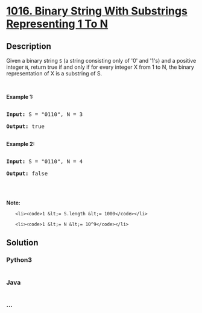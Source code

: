 # [1016. Binary String With Substrings Representing 1 To N](https://leetcode.com/problems/binary-string-with-substrings-representing-1-to-n)

## Description
<p>Given a binary string <code>S</code> (a string consisting only of &#39;0&#39; and &#39;1&#39;s) and a positive integer <code>N</code>, return true if and only if for every integer X from 1 to N, the binary representation of X is a substring of S.</p>

<p>&nbsp;</p>

<p><strong>Example 1:</strong></p>

<pre>
<strong>Input: </strong>S = <span id="example-input-1-1">&quot;0110&quot;</span>, N = <span id="example-input-1-2">3</span>
<strong>Output: </strong><span id="example-output-1">true</span>
</pre>

<p><strong>Example 2:</strong></p>

<pre>
<strong>Input: </strong>S = <span id="example-input-2-1">&quot;0110&quot;</span>, N = <span id="example-input-2-2">4</span>
<strong>Output: </strong><span id="example-output-2">false</span>
</pre>

<p>&nbsp;</p>

<p><strong>Note:</strong></p>

<ol>
	<li><code>1 &lt;= S.length &lt;= 1000</code></li>
	<li><code>1 &lt;= N &lt;= 10^9</code></li>
</ol>



## Solution
<!-- Type common method here -->


### Python3
<!-- Type special method here -->

```python

```

### Java
<!-- Type special method here -->

```java

```

### ...
```

```

